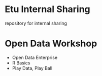 # Etu Internal Sharing

repository for internal sharing

# Open Data Workshop

- Open Data Enterprise
- R Basics
- Play Data, Play Ball
